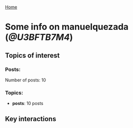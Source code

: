 [Home](https://kelu124.github.io/echommunity/)

# Some info on __manuelquezada__ (_@U3BFTB7M4_)


## Topics of interest

### Posts: 

Number of posts: 10

### Topics:

* __posts__: 10 posts

## Key interactions 

